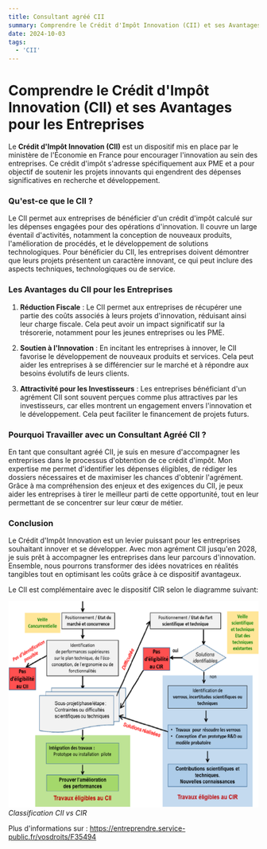 ```yaml
---
title: Consultant agréé CII
summary: Comprendre le Crédit d'Impôt Innovation (CII) et ses Avantages pour les Entreprises
date: 2024-10-03
tags:
  - 'CII'
---
```


# Comprendre le Crédit d'Impôt Innovation (CII) et ses Avantages pour les Entreprises

Le **Crédit d'Impôt Innovation (CII)** est un dispositif mis en place par le ministère de l'Économie en France pour encourager l'innovation au sein des entreprises. Ce crédit d'impôt s'adresse spécifiquement aux PME et a pour objectif de soutenir les projets innovants qui engendrent des dépenses significatives en recherche et développement. 

### Qu'est-ce que le CII ?

Le CII permet aux entreprises de bénéficier d'un crédit d'impôt calculé sur les dépenses engagées pour des opérations d'innovation. Il couvre un large éventail d'activités, notamment la conception de nouveaux produits, l'amélioration de procédés, et le développement de solutions technologiques. Pour bénéficier du CII, les entreprises doivent démontrer que leurs projets présentent un caractère innovant, ce qui peut inclure des aspects techniques, technologiques ou de service.

### Les Avantages du CII pour les Entreprises

1. **Réduction Fiscale** : Le CII permet aux entreprises de récupérer une partie des coûts associés à leurs projets d'innovation, réduisant ainsi leur charge fiscale. Cela peut avoir un impact significatif sur la trésorerie, notamment pour les jeunes entreprises ou les PME.

2. **Soutien à l'Innovation** : En incitant les entreprises à innover, le CII favorise le développement de nouveaux produits et services. Cela peut aider les entreprises à se différencier sur le marché et à répondre aux besoins évolutifs de leurs clients.

3. **Attractivité pour les Investisseurs** : Les entreprises bénéficiant d'un agrément CII sont souvent perçues comme plus attractives par les investisseurs, car elles montrent un engagement envers l'innovation et le développement. Cela peut faciliter le financement de projets futurs.

### Pourquoi Travailler avec un Consultant Agréé CII ?

En tant que consultant agréé CII, je suis en mesure d'accompagner les entreprises dans le processus d'obtention de ce crédit d'impôt. Mon expertise me permet d'identifier les dépenses éligibles, de rédiger les dossiers nécessaires et de maximiser les chances d'obtenir l'agrément. Grâce à ma compréhension des enjeux et des exigences du CII, je peux aider les entreprises à tirer le meilleur parti de cette opportunité, tout en leur permettant de se concentrer sur leur cœur de métier.

### Conclusion

Le Crédit d'Impôt Innovation est un levier puissant pour les entreprises souhaitant innover et se développer. Avec mon agrément CII jusqu'en 2028, je suis prêt à accompagner les entreprises dans leur parcours d'innovation. Ensemble, nous pourrons transformer des idées novatrices en réalités tangibles tout en optimisant les coûts grâce à ce dispositif avantageux.

Le CII est complémentaire avec le dispositif CIR selon le diagramme suivant:

![Image alt](CII-vs-CIR.png)
*Classification CII vs CIR*

Plus d'informations sur :
https://entreprendre.service-public.fr/vosdroits/F35494
